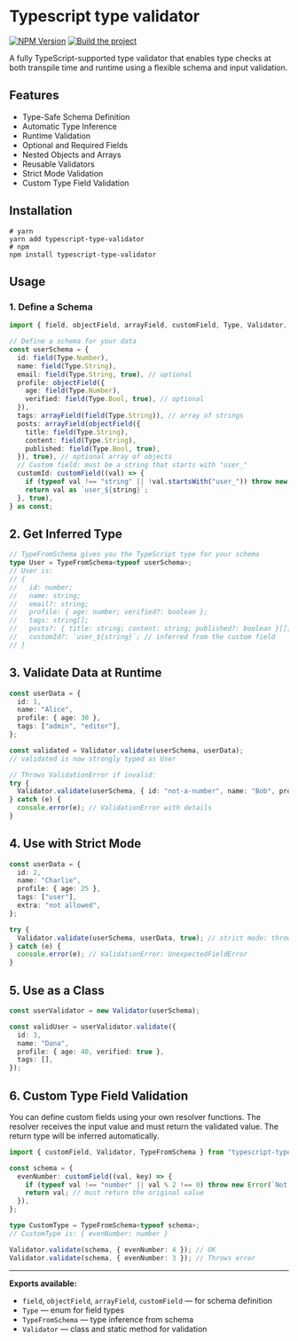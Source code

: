 # Typescript type validator
[![NPM Version](https://img.shields.io/npm/v/typescript-type-validator)](https://www.npmjs.com/package/typescript-type-validator)
[![Build the project](https://github.com/junzhli/typescript-type-validator/actions/workflows/build.yaml/badge.svg?branch=main)](https://github.com/junzhli/typescript-type-validator/actions/workflows/build.yaml)

A fully TypeScript-supported type validator that enables type checks at both transpile time and runtime using a flexible schema and input validation.

## Features
* Type-Safe Schema Definition
* Automatic Type Inference
* Runtime Validation
* Optional and Required Fields
* Nested Objects and Arrays
* Reusable Validators
* Strict Mode Validation
* Custom Type Field Validation

## Installation
```shell
# yarn
yarn add typescript-type-validator
# npm
npm install typescript-type-validator
```

## Usage

### 1. Define a Schema

```typescript
import { field, objectField, arrayField, customField, Type, Validator, TypeFromSchema } from "typescript-type-validator";

// Define a schema for your data
const userSchema = {
  id: field(Type.Number),
  name: field(Type.String),
  email: field(Type.String, true), // optional
  profile: objectField({
    age: field(Type.Number),
    verified: field(Type.Bool, true), // optional
  }),
  tags: arrayField(field(Type.String)), // array of strings
  posts: arrayField(objectField({
    title: field(Type.String),
    content: field(Type.String),
    published: field(Type.Bool, true),
  }), true), // optional array of objects
  // Custom field: must be a string that starts with "user_"
  customId: customField((val) => {
    if (typeof val !== "string" || !val.startsWith("user_")) throw new Error("customId must start with 'user_'");
    return val as `user_${string}`;
  }, true),
} as const;
```

## 2. Get Inferred Type

```typescript
// TypeFromSchema gives you the TypeScript type for your schema
type User = TypeFromSchema<typeof userSchema>;
// User is:
// {
//   id: number;
//   name: string;
//   email?: string;
//   profile: { age: number; verified?: boolean };
//   tags: string[];
//   posts?: { title: string; content: string; published?: boolean }[];
//   customId?: `user_${string}`; // inferred from the custom field
// }
```

## 3. Validate Data at Runtime

```typescript
const userData = {
  id: 1,
  name: "Alice",
  profile: { age: 30 },
  tags: ["admin", "editor"],
};

const validated = Validator.validate(userSchema, userData);
// validated is now strongly typed as User

// Throws ValidationError if invalid:
try {
  Validator.validate(userSchema, { id: "not-a-number", name: "Bob", profile: { age: 20 }, tags: [] });
} catch (e) {
  console.error(e); // ValidationError with details
}
```

## 4. Use with Strict Mode

```typescript
const userData = {
  id: 2,
  name: "Charlie",
  profile: { age: 25 },
  tags: ["user"],
  extra: "not allowed",
};

try {
  Validator.validate(userSchema, userData, true); // strict mode: throws on unexpected fields
} catch (e) {
  console.error(e); // ValidationError: UnexpectedFieldError
}
```

## 5. Use as a Class

```typescript
const userValidator = new Validator(userSchema);

const validUser = userValidator.validate({
  id: 3,
  name: "Dana",
  profile: { age: 40, verified: true },
  tags: [],
});
```

## 6. Custom Type Field Validation

You can define custom fields using your own resolver functions. The resolver receives the input value and must return the validated value. The return type will be inferred automatically.

```typescript
import { customField, Validator, TypeFromSchema } from "typescript-type-validator";

const schema = {
  evenNumber: customField((val, key) => {
    if (typeof val !== "number" || val % 2 !== 0) throw new Error(`Not an even number under key: ${key}`);
    return val; // must return the original value
  }),
};

type CustomType = TypeFromSchema<typeof schema>;
// CustomType is: { evenNumber: number }

Validator.validate(schema, { evenNumber: 4 }); // OK
Validator.validate(schema, { evenNumber: 3 }); // Throws error
```

---

**Exports available:**
- `field`, `objectField`, `arrayField`, `customField` — for schema definition
- `Type` — enum for field types
- `TypeFromSchema` — type inference from schema
- `Validator` — class and static method for validation
